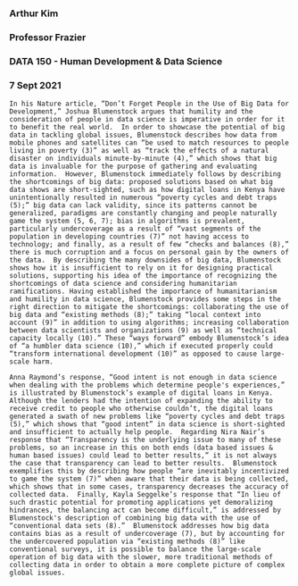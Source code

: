 ### Arthur Kim
### Professor Frazier
### DATA 150 - Human Development & Data Science
### 7 Sept 2021

	In his Nature article, “Don’t Forget People in the Use of Big Data for Development,” Joshua Blumenstock argues that humility and the consideration of people in data science is imperative in order for it to benefit the real world.  In order to showcase the potential of big data in tackling global issues, Blumenstock describes how data from mobile phones and satellites can “be used to match resources to people living in poverty (3)” as well as “track the effects of a natural disaster on individuals minute-by-minute (4),” which shows that big data is invaluable for the purpose of gathering and evaluating information.  However, Blumenstock immediately follows by describing the shortcomings of big data: proposed solutions based on what big data shows are short-sighted, such as how digital loans in Kenya have unintentionally resulted in numerous “poverty cycles and debt traps (5);” big data can lack validity, since its patterns cannot be generalized, paradigms are constantly changing and people naturally game the system (5, 6, 7); bias in algorithms is prevalent, particularly undercoverage as a result of “vast segments of the population in developing countries (7)” not having access to technology; and finally, as a result of few “checks and balances (8),” there is much corruption and a focus on personal gain by the owners of the data.  By describing the many downsides of big data, Blumenstock shows how it is insufficient to rely on it for designing practical solutions, supporting his idea of the importance of recognizing the shortcomings of data science and considering humanitarian ramifications. Having established the importance of humanitarianism and humility in data science, Blumenstock provides some steps in the right direction to mitigate the shortcomings: collaborating the use of big data and “existing methods (8);” taking “local context into account (9)” in addition to using algorithms; increasing collaboration between data scientists and organizations (9) as well as “technical capacity locally (10).” These “ways forward” embody Blumenstock’s idea of “a humbler data science (10),” which if executed properly could “transform international development (10)” as opposed to cause large-scale harm.
  
	Anna Raymond’s response, “Good intent is not enough in data science when dealing with the problems which determine people's experiences,” is illustrated by Blumenstock’s example of digital loans in Kenya.  Although the lenders had the intention of expanding the ability to receive credit to people who otherwise couldn’t, the digital loans generated a swath of new problems like “poverty cycles and debt traps (5),” which shows that “good intent” in data science is short-sighted and insufficient to actually help people.  Regarding Nira Nair’s response that “Transparency is the underlying issue to many of these problems, so an increase in this on both ends (data based issues & human based issues) could lead to better results,” it is not always the case that transparency can lead to better results.  Blumenstock exemplifies this by describing how people “are inevitably incentivized to game the system (7)” when aware that their data is being collected, which shows that in some cases, transparency decreases the accuracy of collected data.  Finally, Kayla Seggelke’s response that “In lieu of such drastic potential for promoting applications yet demoralizing hindrances, the balancing act can become difficult,” is addressed by Blumenstock's description of combining big data with the use of “conventional data sets (8).”  Blumenstock addresses how big data contains bias as a result of undercoverage (7), but by accounting for the undercovered population via “existing methods (8)” like conventional surveys, it is possible to balance the large-scale operation of big data with the slower, more traditional methods of collecting data in order to obtain a more complete picture of complex global issues.
